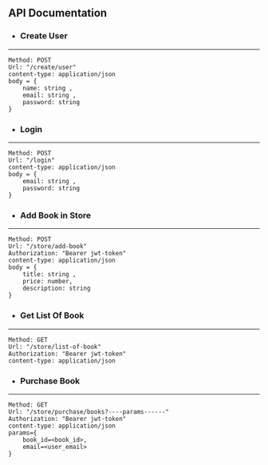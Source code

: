 ## API Documentation

- ### Create User

-------------

    
	Method: POST
	Url: "/create/user"
	content-type: application/json
	body = {
        name: string ,
        email: string ,
        password: string
    }
	

- ### Login

-------------
    
	Method: POST
	Url: "/login"
	content-type: application/json
	body = {
        email: string ,
        password: string
    }
	

- ### Add Book in Store

-------------
    
	Method: POST
	Url: "/store/add-book"
	Authorization: "Bearer jwt-token"
	content-type: application/json
	body = {
        title: string ,
        price: number,
		description: string
    }
	


- ### Get List Of Book

-------------
    
	Method: GET
	Url: "/store/list-of-book"
	Authorization: "Bearer jwt-token"
	content-type: application/json
	

- ### Purchase Book

-------------
    
	Method: GET
	Url: "/store/purchase/books?----params------"
	Authorization: "Bearer jwt-token"
	content-type: application/json
	params={
        book_id=<book_id>,
        email=<user_email>
    }
	

